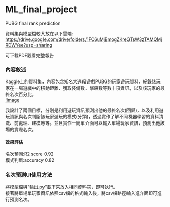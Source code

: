# ML_final_project
PUBG final rank prediction  
  
資料集與模型檔較大放在以下雲端:  
https://drive.google.com/drive/folders/1FC6uMjBmogZKreGTsW3zTAMQMjRDWYee?usp=sharing  

可下載PDF觀看完整報告

### 內容敘述
Kaggle上的資料集，內容包含知名大逃殺遊戲PUBG的玩家遊玩資料，紀錄該玩家在一場遊戲中的移動距離、獲取裝備數、擊殺數等數十項資訊，以及該玩家的最終名次百分比。  
[!image](https://github.com/mengbei0116/picture/blob/main/PUBG%E7%89%B9%E5%BE%B5.png)

我設計了兩個目標，分別是利用遊玩資訊預測出他的最終名次(回歸)，以及利用遊玩資訊與名次判斷該玩家遊玩的模式(分類)，透過實作了解不同機器學習的資料清洗、前處理、建模等等。並且實作一簡單介面可以輸入單場玩家資訊，預測出他該場的實際名次。  
#### 效果評估
名次預測:R2 score 0.92  
模式判斷:accuracy 0.82  

### 名次預測UI使用方法
將模型檔與"輸出.py"載下來放入相同資料夾，即可執行。  
接著將單場單玩家資訊依照csv檔的格式輸入後，將csv檔路徑輸入進介面即可進行預測名次。
